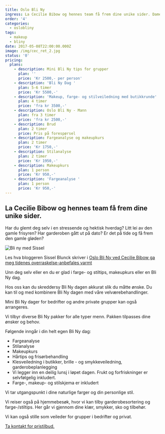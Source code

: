 ```yaml
---
title: Oslo Bli Ny
ingress: La Cecilie Bibow og hennes team få frem dine unike sider. Damer og menn!
order: '4'
categories:
  - oslobliny
tags:
  - makeup
  - bliny
date: 2017-05-08T22:00:00.000Z
image: /img/cec_ret_2.jpg
status: '0'
pricing:
  plans:
    - description: Mini Bli Ny tips for grupper
      plan: ''
      price: 'Kr 2500,- per person'
    - description: 'Bli Ny Dag '
      plan: 5-6 timer
      price: 'Kr 5500,-'
    - description: 'Makeup, farge- og stilveiledning med butikkrunde'
      plan: 4 timer
      price: 'fra kr 3500,-'
    - description: Oslo Bli Ny - Mann
      plan: fra 3 timer
      price: 'fra kr 2500,-'
    - description: Brud
      plan: 2 timer
      price: Pris på forespørsel
    - description: Fargeanalyse og makeupkurs
      plan: 2 timer
      price: 'Kr 1750,-'
    - description: Stilanalyse
      plan: 2 timer
      price: 'Kr 1950,-'
    - description: Makeupkurs
      plan: 1 person
      price: 'Kr 950,-'
    - description: 'Fargeanalyse '
      plan: 1 person
      price: 'Kr 950,-'
---
```

## La Cecilie Bibow og hennes team få frem dine unike sider.

Har du glemt deg selv i en stressende og hektisk hverdag? Litt lei av den gamle frisyren? Har garderoben gått ut på dato? Er det på tide og få frem den gamle gløden? 

![Bli ny med Sissel](/img/bli_ny_sissel_og_cecilie1-1679454-10-1460999723955.jpg)

Les hva bloggeren Sissel Blunck skriver i [Oslo Bli Ny ved Cecilie Bibow ga meg tidenes overraskelse-anbefales varmt](http://sieri.blogg.no/1459209245_oslo_bli_ny_ved_cecil.html)

Unn deg selv eller en du er glad i farge- og stiltips, makeupkurs eller en Bli Ny dag. 

Hos oss kan du skreddersy Bli Ny dagen akkurat slik du måtte ønske. Du kan til og med kombinere Bli Ny dagen med våre velværebehandlinger. 

Mini Bli Ny dager for bedrifter og andre private grupper kan også arrangeres.

Vi tilbyr diverse Bli Ny pakker for alle typer menn. Pakken tilpasses dine ønsker og behov.

Følgende inngår i din helt egen Bli Ny dag:

* Fargeanalyse
* Stilanalyse
* Makeupkurs
* Hårtips og frisørbehandling
* Klesveiledning i butikker, brille - og smykkeveiledning, garderobeplanlegging
* Vi legger inn en deilig lunsj i løpet dagen. Frukt og forfriskninger er selvfølgelig inkludert.
* Farge-, makeup- og stilskjema er inkludert

Vi tar utgangspunkt i dine naturlige farger og din personlige stil.



Vi reiser også på hjemmebesøk, hvor vi kan tilby garderobesortering og farge-/stiltips. Her går vi gjennom dine klær, smykker, sko og tilbehør. 

Vi kan også stille som veileder for grupper i bedrifter og privat.

[Ta kontakt for pristilbud.](http://www.oslobliny.no/contact/)
